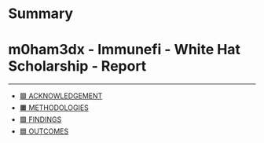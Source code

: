 # Summary
# m0ham3dx - Immunefi - White Hat Scholarship - Report   
----

- [🟩 ACKNOWLEDGEMENT](./c1.md)
- [🟧 METHODOLOGIES](./c2.md)
- [🟪 FINDINGS](./c3.md)
- [🟦 OUTCOMES](./c4.md)
